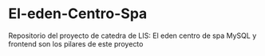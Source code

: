 # El-eden-Centro-Spa
Repositorio del proyecto de catedra de LIS: El eden centro de spa
MySQL y frontend son los pilares de este proyecto
